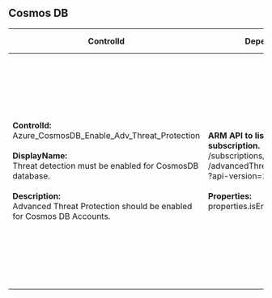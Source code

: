 ## Cosmos DB

| ControlId | Dependent Azure API(s) and Properties | Control spec |
|-----------|-------------------------------------|------------------|
| <b>ControlId:</b><br>Azure_CosmosDB_Enable_Adv_Threat_Protection<br><br><b>DisplayName:</b><br>Threat detection must be enabled for CosmosDB database.<br><br><b>Description: </b><br> Advanced Threat Protection should be enabled for Cosmos DB Accounts. |<b> ARM API to lists all the Cosmos DB under the subscription. </b> </br> /subscriptions/{subscriptionId}/providers/Microsoft.Security<br>/advancedThreatProtectionSettings/current<br>?api-version=2017-08-01-preview <br><br><b>Properties:</b><br> properties.isEnabled | <b>Scope: </b> Applies to all tiers of Cosmos DB. <br><br><b>Config: </b> NA<br><br> <b>Passed: </b><br> Advance Threat Protection (ATP) is enabled. <br><br> <b>Failed: </b><br> Advance Threat Protection (ATP) is not enabled. |